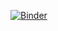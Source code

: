 [![Binder](https://mybinder.org/badge_logo.svg)](https://mybinder.org/v2/gh/psace-uofa/notebooks/master)
